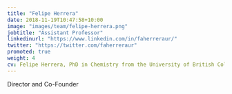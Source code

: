 ```yaml
---
title: "Felipe Herrera"
date: 2018-11-19T10:47:58+10:00
image: "images/team/felipe-herrera.png"
jobtitle: "Assistant Professor"
linkedinurl: "https://www.linkedin.com/in/faherreraur/"
twitter: "https://twitter.com/faherreraur"
promoted: true
weight: 4
cv: Felipe Herrera, PhD in Chemistry from the University of British Columbia (Canada), specialized on Atomic, Molecular, and Optical Physics for quantum control. Following his doctoral studies, he pursued a postdoctoral position at Harvard, further honing his expertise in the intricated quantum field. Since 2014, Felipe has been an outstanding academic at  University of Santiago de Chile, where lead of Molecular Quantum Technology Group and contributes his knowledge and expertise to the  academy community and. Additionally, he plays a pivotal role as founder of MAQI, serving as its Chief Technology Officer (CTO), where he leverages his skills to drive technological innovation and advancement in photonic applications.
---
```


Director and Co-Founder